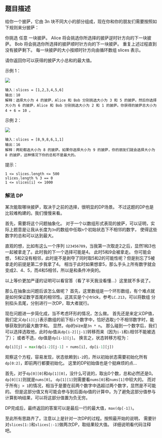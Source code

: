 ## 题目描述
给你一个披萨，它由 3n 块不同大小的部分组成，现在你和你的朋友们需要按照如下规则来分披萨：

你挑选 任意 一块披萨。
Alice 将会挑选你所选择的披萨逆时针方向的下一块披萨。
Bob 将会挑选你所选择的披萨顺时针方向的下一块披萨。
重复上述过程直到没有披萨剩下。
每一块披萨的大小按顺时针方向由循环数组 slices 表示。

请你返回你可以获得的披萨大小总和的最大值。

示例 1：

![](https://assets.leetcode-cn.com/aliyun-lc-upload/uploads/2020/03/21/sample_3_1723.png)
```
输入：slices = [1,2,3,4,5,6]
输出：10
解释：选择大小为 4 的披萨，Alice 和 Bob 分别挑选大小为 3 和 5 的披萨。然后你选择大小为 6 的披萨，Alice 和 Bob 分别挑选大小为 2 和 1 的披萨。你获得的披萨总大小为 4 + 6 = 10 。
```
示例 2：

![](https://assets.leetcode-cn.com/aliyun-lc-upload/uploads/2020/03/21/sample_4_1723.png)
```
输入：slices = [8,9,8,6,1,1]
输出：16
解释：两轮都选大小为 8 的披萨。如果你选择大小为 9 的披萨，你的朋友们就会选择大小为 8 的披萨，这种情况下你的总和不是最大的。
```

提示：
```
1 <= slices.length <= 500
slices.length % 3 == 0
1 <= slices[i] <= 1000
```

### 解法 DP
某次能取哪块披萨，取决于之前的选择，很明显的DP场景。
不过这题的DP也是比较难构建的。我们慢慢来看。

首先，需要将这个问题抽象化。
对于一个以数组形式表现的披萨，可以证明，实际上题意是让我从长度为`3n`的数组中任取`n`个初始状态下不相邻的数字，
使得这些数字的总和可以达到最大。

直观的想，比如有这么一个序列 `123456789`，当我第一次取走2之后，显然1和3也一起被拿走了。此时我的下一个选择可能是4。
此时5和9会被拿走。
你可能会想， 5和2没有相邻，此时是不是剥夺了同时取5和2的可能性呢？但是别忘了5被拿走的前提是第二步我拿了4。
相当于此时如果想拿5，那么手头上所有数字就会变成2、4、5，而4和5相邻，所以是和条件冲突的。

以上等价更加严谨的证明可以看官答（看了半天我没看懂…）这里就不多说了。

那么在抽象出问题后该怎么做呢？
首先，这里数组是一个环形数组，有个难点就是如何保证数字首尾的相邻性。这其实是个小trick，参考`LC.213`，可以将数组
分别掐头去尾，分别进行一次DP，取大者就行。

现在问题进一步简化成，当不考虑环形的情况，怎么做。
首先还是来定义DP值，我们定义`dp[i][j]`表示数组的前下标`i`个数字中，恰好选取`j`个不相邻数字时，能够获取到的最大数字和。
显然，dp的size是`3n * n`。
那么碰到一个数字后，我们可以选择选取他，此时dp值从`dp[i-2][j-1]`转移而来（因为`i-1`和`i`相邻不能被选了）；
或者不选，dp值是`dp[i-1][j]`。
换言之，状态转移方程为：
```python
dp[i][j] = max(dp[i-2][j-1] + nums[i], dp[i-1][j])
```

观察这个方程，容易发现，状态依赖到`i-2`的，所以初始状态需要初始化所有`dp[0:2]`，即前两行都要初始化。
这里的DP初始值也是个挺麻烦的点…

首先，对于`dp[0][0]`和`dp[1][0]`，没什么可说的，取出0个数，总和必然还是0。
`dp[0][1]`则就是`nums[0]`。
`dp[1][1]`则需要看`nums[0]`和`nums[1]`中较大的。
而对于所有`j > 1`的情况，相当于是要在前两个数字中选超过两个数字，显然是不可能的。
但是这部分值又有可能会参与到后面dp值的计算中。为了避免这部分值参与计算影响结果，可以将这部分值置为负无穷。

DP完成后，最终返回的答案可以是最后一行的最大值，`max(dp[-1])`。

至此所有思路齐了。注意以上是针对一次DP的过程。按照最开始的说明， 需要针对`slices[1:]`和`slices[:-1]`做两次DP，取结果较大值。
详细说明看代码注释吧。